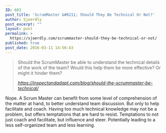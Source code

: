 ```yaml
---
ID: 603
post_title: 'ScrumMaster &#8211; Should They Be Technical Or Not?'
author: Sjoerdly
post_excerpt: ""
layout: post
permalink: >
  https://sjoerdly.com/scrummaster-should-they-be-technical-or-not/
published: true
post_date: 2016-03-11 14:56:43
---
```

<!-- wp:quote -->
<blockquote class="wp-block-quote"><p>Should the ScrumMaster be able to understand the technical details of the work of the team? Would this help them be more effective? Or might it hinder them?</p><cite><a href="https://inspectandadapt.com/blog/should-the-scrummaster-be-technical/">https://inspectandadapt.com/blog/should-the-scrummaster-be-technical/</a></cite></blockquote>
<!-- /wp:quote -->

<!-- wp:paragraph -->
<p>Nope. A Scrum Master can benefit from some level of comprehension of the matter at hand, to better understand team discussion. But only to help facilitate and coach. Having too much technical knowledge may not be a problem, but offers temptations that are hard to resist. Temptations to not just coach and facilitate, but influence and steer. Potentially leading to a less self-organized team and less learning.</p>
<!-- /wp:paragraph -->